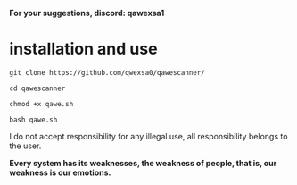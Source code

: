 
**For your suggestions, discord: qawexsa1**

# installation and use

```
git clone https://github.com/qwexsa0/qawescanner/
```
```
cd qawescanner
```
```
chmod +x qawe.sh
```
```
bash qawe.sh
```

I do not accept responsibility for any illegal use, all responsibility belongs to the user.



**Every system has its weaknesses, the weakness of people, that is, our weakness is our emotions.**
